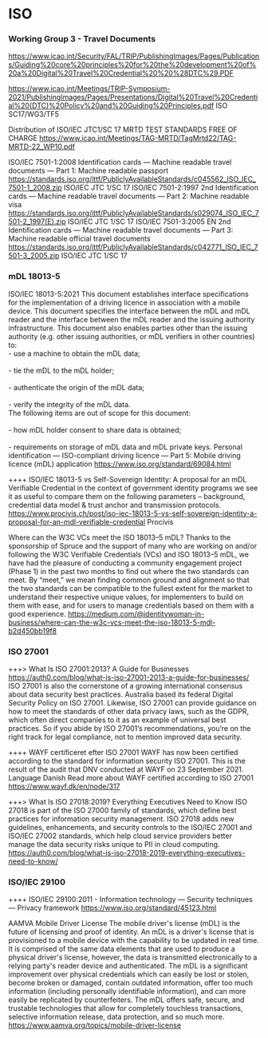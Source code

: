 # ISO

###  Working Group 3 - Travel Documents

https://www.icao.int/Security/FAL/TRIP/PublishingImages/Pages/Publications/Guiding%20core%20principles%20for%20the%20development%20of%20a%20Digital%20Travel%20Credential%20%20%28DTC%29.PDF

https://www.icao.int/Meetings/TRIP-Symposium-2021/PublishingImages/Pages/Presentations/Digital%20Travel%20Credential%20(DTC)%20Policy%20and%20Guiding%20Principles.pdf	 ISO SC17/WG3/TF5

Distribution of ISO/IEC JTC1/SC 17 MRTD TEST STANDARDS FREE OF CHARGE	https://www.icao.int/Meetings/TAG-MRTD/TagMrtd22/TAG-MRTD-22_WP10.pdf

ISO/IEC 7501-1:2008 Identification cards — Machine readable travel documents — Part 1: Machine readable passport	https://standards.iso.org/ittf/PubliclyAvailableStandards/c045562_ISO_IEC_7501-1_2008.zip	ISO/IEC JTC 1/SC 17
ISO/IEC 7501-2:1997 2nd	Identification cards — Machine readable travel documents — Part 2: Machine readable visa	https://standards.iso.org/ittf/PubliclyAvailableStandards/s029074_ISO_IEC_7501-2_1997(E).zip	ISO/IEC JTC 1/SC 17
ISO/IEC 7501-3:2005
EN	2nd	Identification cards — Machine readable travel documents — Part 3: Machine readable official travel documents	https://standards.iso.org/ittf/PubliclyAvailableStandards/c042771_ISO_IEC_7501-3_2005.zip	ISO/IEC JTC 1/SC 17

### mDL 18013-5
ISO/IEC 18013-5:2021	This document establishes interface specifications for the implementation of a driving licence in association with a mobile device. This document specifies the interface between the mDL and mDL reader and the interface between the mDL reader and the issuing authority infrastructure. This document also enables parties other than the issuing authority (e.g. other issuing authorities, or mDL verifiers in other countries) to:<br>- use a machine to obtain the mDL data;<br><br>- tie the mDL to the mDL holder;<br><br>- authenticate the origin of the mDL data;<br><br>- verify the integrity of the mDL data.<br>The following items are out of scope for this document:<br><br>- how mDL holder consent to share data is obtained;<br><br>- requirements on storage of mDL data and mDL private keys.	Personal identification — ISO-compliant driving licence — Part 5: Mobile driving licence (mDL) application	https://www.iso.org/standard/69084.html

++++ ISO/IEC 18013-5 vs Self-Sovereign Identity: A proposal for an mDL Verifiable Credential	in the context of government identity programs we see it as useful to compare them on the following parameters – background, credential data model & trust anchor and transmission protocols.	https://www.procivis.ch/post/iso-iec-18013-5-vs-self-sovereign-identity-a-proposal-for-an-mdl-verifiable-credential
Procivis

Where can the W3C VCs meet the ISO 18013–5 mDL?	Thanks to the sponsorship of Spruce and the support of many who are working on and/or following the W3C Verifiable Credentials (VCs) and ISO 18013–5 mDL, we have had the pleasure of conducting a community engagement project (Phase 1) in the past two months to find out where the two standards can meet. By “meet,” we mean finding common ground and alignment so that the two standards can be compatible to the fullest extent for the market to understand their respective unique values, for implementers to build on them with ease, and for users to manage credentials based on them with a good experience.	https://medium.com/@identitywoman-in-business/where-can-the-w3c-vcs-meet-the-iso-18013-5-mdl-b2d450bb19f8

### ISO 27001
+++> What Is ISO 27001:2013? A Guide for Businesses	https://auth0.com/blog/what-is-iso-27001-2013-a-guide-for-businesses/	ISO 27001 is also the cornerstone of a growing international consensus about data security best practices. Australia based its federal Digital Security Policy on ISO 27001. Likewise, ISO 27001 can provide guidance on how to meet the standards of other data privacy laws, such as the GDPR, which often direct companies to it as an example of universal best practices. So if you abide by ISO 27001’s recommendations, you’re on the right track for legal compliance, not to mention improved data security.

++++ WAYF certificeret efter ISO 27001	WAYF has now been certified according to the standard for information security ISO 27001. This is the result of the audit that DNV conducted at WAYF on 23 September 2021. Language Danish Read more about WAYF certified according to ISO 27001	https://www.wayf.dk/en/node/317

+++> What Is ISO 27018:2019? Everything Executives Need to Know	ISO 27018 is part of the ISO 27000 family of standards, which define best practices for information security management. ISO 27018 adds new guidelines, enhancements, and security controls to the ISO/IEC 27001 and ISO/IEC 27002 standards, which help cloud service providers better manage the data security risks unique to PII in cloud computing.	https://auth0.com/blog/what-is-iso-27018-2019-everything-executives-need-to-know/

### ISO/IEC 29100
++++ ISO/IEC 29100:2011 - Information technology — Security techniques — Privacy framework	https://www.iso.org/standard/45123.html


  


AAMVA	Mobile Driver License 	The mobile driver's license (mDL) is the future of licensing and proof of identity. An mDL is a driver's license that is provisioned to a mobile device with the capability to be updated in real time. It is comprised of the same data elements that are used to produce a physical driver's license, however, the data is transmitted electronically to a relying party's reader device and authenticated. The mDL is a significant improvement over physical credentials which can easily be lost or stolen, become broken or damaged, contain outdated information, offer too much information (including personally identifiable information), and can more easily be replicated by counterfeiters. The mDL offers safe, secure, and trustable technologies that allow for completely touchless transactions, selective information release, data protection, and so much more.	https://www.aamva.org/topics/mobile-driver-license

